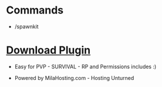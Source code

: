 # Commands
- /spawnkit

# [Download Plugin](https://milahosting.com/SpawnKitByMila.zip)

- Easy for PVP - SURVIVAL - RP and Permissions includes :)

- Powered by MilaHosting.com - Hosting Unturned
